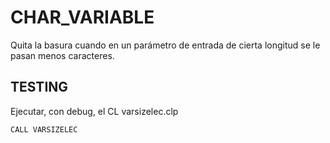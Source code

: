 # CHAR_VARIABLE

Quita la basura cuando en un parámetro de entrada de cierta longitud se le pasan menos caracteres.

## TESTING

Ejecutar, con debug, el CL varsizelec.clp

`CALL VARSIZELEC`
